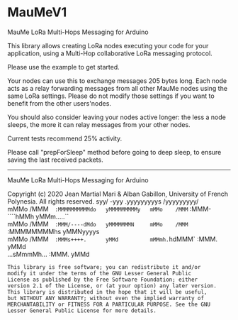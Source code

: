 # MauMeV1
MauMe LoRa Multi-Hops Messaging for Arduino

This library allows creating LoRa nodes executing your code for your application, using a Multi-Hop collaborative LoRa messaging protocol. 

Please use the example to get started.

Your nodes can use this to exchange messages 205 bytes long. Each node acts as a relay forwarding messages from all other MauMe nodes using the same LoRa settings. Please do not modify those settings if you want to benefit from the other users'nodes. 

You should also consider leaving your nodes active longer: the less a node sleeps, the more it can relay messages from your other nodes. 

Current tests recommend 25% activity.

Please call "prepForSleep" method before going to deep sleep, to ensure saving the last received packets.

______________________________________________________________________________________________
 MauMe LoRa Multi-Hops Messaging for Arduino
  
  Copyright (c) 2020 Jean Martial Mari & Alban Gabillon, University of French Polynesia. 
  All rights reserved.
   syy/    -yyy   .yyyyyyyyys     /yyyyyyyyy/  
   mMMo    /MMM`  :MMMMMMMMMMdo   yMMMMMMMMMy  
   mMMo    /MMM`  :MMM-````hMMh   yMMm.....``  
   mMMo    /MMM`  :MMM/----dMdo   yMMMMMMMN    
   mMMo    /MMM`  :MMMMMMMMhs     yMMNyyyys    
   mMMo    /MMM`  :MMMs++++.      yMMd         
   mMMmh.`hdMMM`  :MMM.           yMMd         
   ...sMmmMh...   :MMM.           yMMd        
 
    This library is free software; you can redistribute it and/or
    modify it under the terms of the GNU Lesser General Public
    License as published by the Free Software Foundation; either
    version 2.1 of the License, or (at your option) any later version.
    This library is distributed in the hope that it will be useful,
    but WITHOUT ANY WARRANTY; without even the implied warranty of
    MERCHANTABILITY or FITNESS FOR A PARTICULAR PURPOSE. See the GNU
    Lesser General Public License for more details.  
